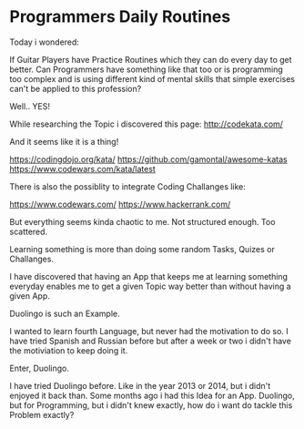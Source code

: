 # Programmers Daily Routines

Today i wondered:

If Guitar Players have Practice Routines which they can do every day to get better.
Can Programmers have something like that too or is programming too complex and is 
using different kind of mental skills that simple exercises can't be applied to this profession?

Well.. YES!

While researching the Topic i discovered this page: http://codekata.com/

And it seems like it is a thing!

https://codingdojo.org/kata/
https://github.com/gamontal/awesome-katas
https://www.codewars.com/kata/latest

There is also the possiblity to integrate Coding Challanges like:

https://www.codewars.com/
https://www.hackerrank.com/

But everything seems kinda chaotic to me. Not structured enough. Too scattered.

Learning something is more than doing some random Tasks, Quizes or Challanges.

I have discovered that having an App that keeps me at learning something everyday enables me 
to get a given Topic way better than without having a given App. 

Duolingo is such an Example.

I wanted to learn fourth Language, but never had the motivation to do so. I have tried Spanish and Russian 
before but after a week or two i didn't have the motiviation to keep doing it. 

Enter, Duolingo. 

I have tried Duolingo before. Like in the year 2013 or 2014, but i didn't enjoyed it back than. 
Some months ago i had this Idea for an App. Duolingo, but for Programming, but i didn't knew exactly, how do i want do tackle this Problem exactly?

